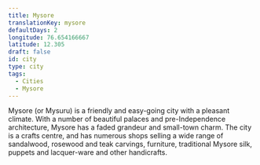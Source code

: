 ```yaml
---
title: Mysore
translationKey: mysore
defaultDays: 2
longitude: 76.654166667
latitude: 12.305
draft: false
id: city
type: city
tags:
  - Cities
  - Mysore
---
```

Mysore (or Mysuru) is a friendly and easy-going city with a pleasant climate. With a number of beautiful palaces and pre-Independence architecture, Mysore has a faded grandeur and small-town charm. The city is a crafts centre, and has numerous shops selling a wide range of sandalwood, rosewood and teak carvings, furniture, traditional Mysore silk, puppets and lacquer-ware and other handicrafts.